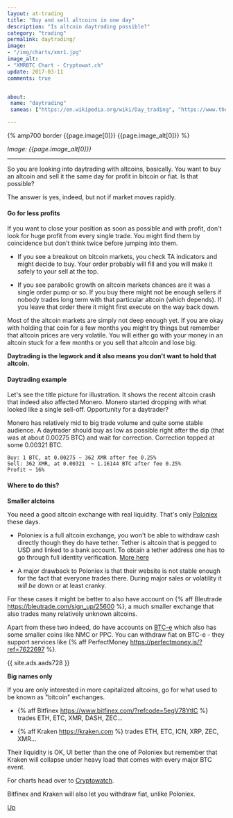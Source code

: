 ```yaml
---
layout: at-trading
title: "Buy and sell altcoins in one day"
description: "Is altcoin daytrading possible?"
category: "trading"
permalink: daytrading/
image:
- "/img/charts/xmr1.jpg"
image_alt:
- "XMRBTC Chart - Cryptowat.ch"
update: 2017-03-11
comments: true


about:
 name: "daytrading"
 sameas: ["https://en.wikipedia.org/wiki/Day_trading", "https://www.thebalance.com/day-trading-4074032"] 

---
```



{% amp700 border {{page.image[0]}} {{page.image_alt[0]}} %}

_Image: {{page.image_alt[0]}}_

________________________

So you are looking into daytrading with altcoins, basically. You want to buy an altcoin and sell it the same day for profit in bitcoin or fiat. Is that possible?

The answer is yes, indeed, but not if market moves rapidly.

#### Go for less profits

If you want to close your position as soon as possible and with profit, don't look for huge profit from every single trade. You might find them by coincidence but don't think twice before jumping into them.

* If you see a breakout on bitcoin markets, you check TA indicators and might decide to buy. Your order probably will fill and you will make it safely to your sell at the top.

* If you see parabolic growth on altcoin markets chances are it was a single order pump or so. If you buy there might not be enough sellers if nobody trades long term with that particular altcoin (which depends). If you leave that order there it might first execute on the way back down.

Most of the altcoin markets are simply not deep enough yet. If you are okay with holding that coin for a few months you might try things but remember that altcoin prices are very volatile. You will either go with your money in an altcoin stuck for a few months or you sell that altcoin and lose big.

**Daytrading is the legwork and it also means you don't want to hold that altcoin.**

#### Daytrading example

Let's see the title picture for illustration. It shows the recent altcoin crash that indeed also affected Monero. Monero started dropping with what looked like a single sell-off.
Opportunity for a daytrader?

Monero has relatively mid to big trade volume and quite some stable audience. A daytrader should buy as low as possible right after the dip (that was at about 0.00275 BTC) and wait for correction. Correction topped at some 0.00321 BTC.


<pre><code>Buy: 1 BTC, at 0.00275 ~ 362 XMR after fee 0.25%
Sell: 362 XMR, at 0.00321  ~ 1.16144 BTC after fee 0.25%
Profit ~ 16%
</code></pre>



#### Where to do this?

**Smaller alctoins**

You need a good altcoin exchange with real liquidity. That's only [Poloniex](https://poloniex.com) these days.

* Poloniex is a full altcoin exchange, you won't be able to withdraw cash directly though they do have tether. Tether is altcoin that is pegged to USD and linked to a bank account. To obtain a tether address one has to go through full identity verification. [More here](https://tether.to)

* A major drawback to Poloniex is that their website is not stable enough for the fact that everyone trades there. During major sales or volatility it _will be_ down or at least cranky.

For these cases it might be better to also have account on {% aff Bleutrade https://bleutrade.com/sign_up/25600 %}, a much smaller exchange that also trades many relatively unknown altcoins.

Apart from these two indeed, do have accounts on [BTC-e](https://btc-e.com) which also has some smaller coins like NMC or PPC. You can withdraw fiat on BTC-e - they support services like {% aff PerfectMoney https://perfectmoney.is/?ref=7622697 %}.

{{ site.ads.aads728 }}

**Big names only**

If you are only interested in more capitalized altcoins, go for what used to be known as "bitcoin" exchanges.

* {% aff Bitfinex https://www.bitfinex.com/?refcode=5egV78YtlC %} trades ETH, ETC, XMR, DASH, ZEC...

* {% aff Kraken https://kraken.com %} trades ETH, ETC, ICN, XRP, ZEC, XMR...

Their liquidity is OK, UI better than the one of Poloniex but remember that Kraken will collapse under heavy load that comes with every major BTC event.

For charts head over to [Cryptowatch](https://cryptowat.ch/).

Bitfinex and Kraken will also let you withdraw fiat, unlike Poloniex.

[Up](#)
